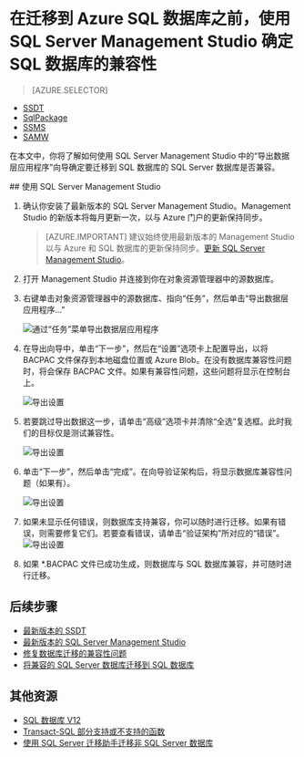 <properties
    pageTitle="SSMS：Azure SQL Server 数据库兼容性 | Azure"
    description="在本文中，你将了解如何使用 SQL Server Management Studio 中的“导出数据层应用程序”向导确定要迁移到 SQL 数据库的 SQL Server 数据库是否兼容。"
    keywords="Microsoft Azure SQL 数据库, 数据库迁移, SQL 数据库兼容性, 导出数据层应用程序向导"
    services="sql-database"
    documentationcenter=""
    author="CarlRabeler"
    manager="jhubbard"
    editor="" />
<tags
    ms.assetid="c9ead868-aa1e-4a92-a099-6baf7c0dda32"
    ms.service="sql-database"
    ms.custom="migrate and move"
    ms.devlang="NA"
    ms.topic="article"
    ms.tgt_pltfrm="NA"
    ms.workload="sqldb-migrate"
    ms.date="01/10/2017"
    wacn.date="01/25/2017"
    ms.author="carlrab" />

# 在迁移到 Azure SQL 数据库之前，使用 SQL Server Management Studio 确定 SQL 数据库的兼容性

> [AZURE.SELECTOR]
- [SSDT](/documentation/articles/sql-database-cloud-migrate-fix-compatibility-issues-ssdt/)
- [SqlPackage](/documentation/articles/sql-database-cloud-migrate-determine-compatibility-sqlpackage/)
- [SSMS](/documentation/articles/sql-database-cloud-migrate-determine-compatibility-ssms/)
- [SAMW](/documentation/articles/sql-database-cloud-migrate-fix-compatibility-issues/)
 
在本文中，你将了解如何使用 SQL Server Management Studio 中的“导出数据层应用程序”向导确定要迁移到 SQL 数据库的 SQL Server 数据库是否兼容。

##<a name="using-sql-server-management-studio"></a> 使用 SQL Server Management Studio

1. 确认你安装了最新版本的 SQL Server Management Studio。Management Studio 的新版本将每月更新一次，以与 Azure 门户的更新保持同步。

 	 > [AZURE.IMPORTANT] 建议始终使用最新版本的 Management Studio 以与 Azure 和 SQL 数据库的更新保持同步。[更新 SQL Server Management Studio](https://msdn.microsoft.com/zh-cn/library/mt238290.aspx)。

2. 打开 Management Studio 并连接到你在对象资源管理器中的源数据库。
3. 右键单击对象资源管理器中的源数据库、指向“任务”，然后单击“导出数据层应用程序...”

	![通过“任务”菜单导出数据层应用程序](./media/sql-database-cloud-migrate/TestForCompatibilityUsingSSMS01.png)

4. 在导出向导中，单击“下一步”，然后在“设置”选项卡上配置导出，以将 BACPAC 文件保存到本地磁盘位置或 Azure Blob。在没有数据库兼容性问题时，将会保存 BACPAC 文件。如果有兼容性问题，这些问题将显示在控制台上。

	![导出设置](./media/sql-database-cloud-migrate/TestForCompatibilityUsingSSMS02.png)  


5. 若要跳过导出数据这一步，请单击“高级”选项卡并清除“全选”复选框。此时我们的目标仅是测试兼容性。

	![导出设置](./media/sql-database-cloud-migrate/TestForCompatibilityUsingSSMS03.png)

6. 单击“下一步”，然后单击“完成”。在向导验证架构后，将显示数据库兼容性问题（如果有）。

	![导出设置](./media/sql-database-cloud-migrate/TestForCompatibilityUsingSSMS04.png)  

7. 如果未显示任何错误，则数据库支持兼容，你可以随时进行迁移。如果有错误，则需要修复它们。若要查看错误，请单击“验证架构”所对应的“错误”。
	![导出设置](./media/sql-database-cloud-migrate/TestForCompatibilityUsingSSMS05.png)

8.	如果 *.BACPAC 文件已成功生成，则数据库与 SQL 数据库兼容，并可随时进行迁移。

## 后续步骤

- [最新版本的 SSDT](https://msdn.microsoft.com/zh-cn/library/mt204009.aspx)
- [最新版本的 SQL Server Management Studio](https://msdn.microsoft.com/zh-cn/library/mt238290.aspx)
- [修复数据库迁移的兼容性问题](/documentation/articles/sql-database-cloud-migrate/#fix-database-migration-compatibility-issues)
- [将兼容的 SQL Server 数据库迁移到 SQL 数据库](/documentation/articles/sql-database-cloud-migrate/#migrate-a-compatible-sql-server-database-to-sql-database)

## 其他资源

- [SQL 数据库 V12](/documentation/articles/sql-database-features/)
- [Transact-SQL 部分支持或不支持的函数](/documentation/articles/sql-database-transact-sql-information/)
- [使用 SQL Server 迁移助手迁移非 SQL Server 数据库](http://blogs.msdn.com/b/ssma/)

<!---HONumber=Mooncake_0120_2017-->
<!--Update_Description: wording update; Delete one link; Update one link-->